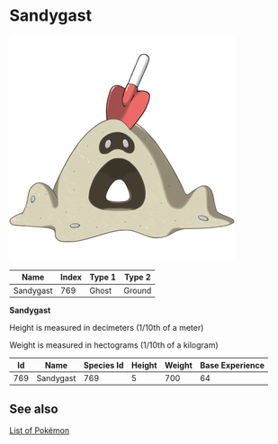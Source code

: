 # Sandygast


![Sandygast](images/769.png)

| **Name** | **Index** | **Type 1** | **Type 2** |
|----|----|----|----|
| Sandygast | 769 | Ghost | Ground  |

**Sandygast** 


Height is measured in decimeters (1/10th of a meter)

Weight is measured in hectograms (1/10th of a kilogram)

| **Id** | **Name** | **Species Id** | **Height** | **Weight** | **Base Experience** |
|--------|----------|----------------|------------|------------|---------------------|
| 769 | Sandygast | 769 | 5 | 700 | 64 |


## See also

[List of Pokémon](../pokemon.md)
